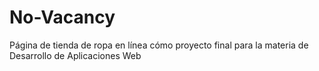 # No-Vacancy
Página de tienda de ropa en línea cómo proyecto final para la materia de Desarrollo de Aplicaciones Web
